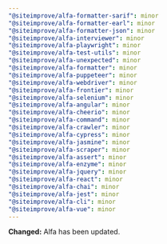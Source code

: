 ```yaml
---
"@siteimprove/alfa-formatter-sarif": minor
"@siteimprove/alfa-formatter-earl": minor
"@siteimprove/alfa-formatter-json": minor
"@siteimprove/alfa-interviewer": minor
"@siteimprove/alfa-playwright": minor
"@siteimprove/alfa-test-utils": minor
"@siteimprove/alfa-unexpected": minor
"@siteimprove/alfa-formatter": minor
"@siteimprove/alfa-puppeteer": minor
"@siteimprove/alfa-webdriver": minor
"@siteimprove/alfa-frontier": minor
"@siteimprove/alfa-selenium": minor
"@siteimprove/alfa-angular": minor
"@siteimprove/alfa-cheerio": minor
"@siteimprove/alfa-command": minor
"@siteimprove/alfa-crawler": minor
"@siteimprove/alfa-cypress": minor
"@siteimprove/alfa-jasmine": minor
"@siteimprove/alfa-scraper": minor
"@siteimprove/alfa-assert": minor
"@siteimprove/alfa-enzyme": minor
"@siteimprove/alfa-jquery": minor
"@siteimprove/alfa-react": minor
"@siteimprove/alfa-chai": minor
"@siteimprove/alfa-jest": minor
"@siteimprove/alfa-cli": minor
"@siteimprove/alfa-vue": minor
---
```


**Changed:** Alfa has been updated.
